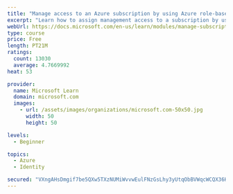 ```yaml
---
title: "Manage access to an Azure subscription by using Azure role-based access control (RBAC)"
excerpt: "Learn how to assign management access to a subscription by using Azure role-based access control."
webUrl: https://docs.microsoft.com/en-us/learn/modules/manage-subscription-access-azure-rbac/
type: course
price: Free
length: PT21M
ratings:
  count: 13030
  average: 4.7669992
heat: 53

provider:
  name: Microsoft Learn
  domain: microsoft.com
  images:
    - url: /assets/images/organizations/microsoft.com-50x50.jpg
      width: 50
      height: 50

levels:
  - Beginner

topics:
  - Azure
  - Identity

secured: "VXngAHsDmgif7be5QXw5TXzNUMiWvvwEulFNzGsLhy3yUtqObBVWqcWCQX36HjfWPs3BsVNTXKcwbYe+5ms+ocViiAt0xOeILdriimRa43GYzOOvirN0QFmoZlPJLV0qq/aNxb6awtzWJfdPbnED5odKuhrfnckdRrMtpuceZr8unAC+T3W4SYP8GZGJBxrPwtyplGfbOT1KVts4I5cDiUEw2Flgn6MmY5upmqxa1WmTGhADERroH53ABEOBA2A6N6ASODKQ3Mq4zSDqE606gUBWTE+UeWoFdmQVRJ8aI7Orry6OD8QL3mqHKyorc61aMEVZD400SLWoLTegR8QASFTkRKsLqDvfkTdtPd1hwPvw+6J0LjAVyY/b0/fgEgkim/Cdbu41K3NzfikcVk8negGh0x1zcdiWge7dQAMS9VvbJwnCGfII+LpipklmaJzp;qzNr5MlB6Vv10JRJ2wof4w=="
---
```


